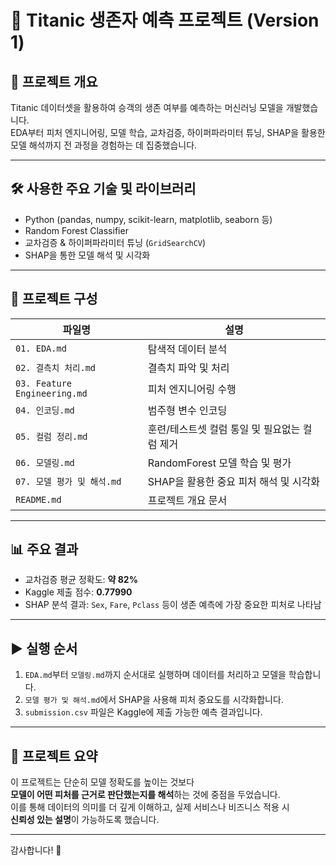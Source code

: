 # 🚢 Titanic 생존자 예측 프로젝트 (Version 1)

## 📌 프로젝트 개요
Titanic 데이터셋을 활용하여 승객의 생존 여부를 예측하는 머신러닝 모델을 개발했습니다.  
EDA부터 피처 엔지니어링, 모델 학습, 교차검증, 하이퍼파라미터 튜닝, SHAP을 활용한 모델 해석까지 전 과정을 경험하는 데 집중했습니다.

---

## 🛠 사용한 주요 기술 및 라이브러리
- Python (pandas, numpy, scikit-learn, matplotlib, seaborn 등)
- Random Forest Classifier
- 교차검증 & 하이퍼파라미터 튜닝 (`GridSearchCV`)
- SHAP을 통한 모델 해석 및 시각화

---

## 📂 프로젝트 구성

| 파일명 | 설명 |
|--------|------|
| `01. EDA.md` | 탐색적 데이터 분석 |
| `02. 결측치 처리.md` | 결측치 파악 및 처리 |
| `03. Feature Engineering.md` | 피처 엔지니어링 수행 |
| `04. 인코딩.md` | 범주형 변수 인코딩 |
| `05. 컬럼 정리.md` | 훈련/테스트셋 컬럼 통일 및 필요없는 컬럼 제거 |
| `06. 모델링.md` | RandomForest 모델 학습 및 평가 |
| `07. 모델 평가 및 해석.md` | SHAP을 활용한 중요 피처 해석 및 시각화 |
| `README.md` | 프로젝트 개요 문서 |

---

## 📊 주요 결과
- 교차검증 평균 정확도: **약 82%**
- Kaggle 제출 점수: **0.77990**
- SHAP 분석 결과: `Sex`, `Fare`, `Pclass` 등이 생존 예측에 가장 중요한 피처로 나타남

---

## ▶ 실행 순서
1. `EDA.md`부터 `모델링.md`까지 순서대로 실행하며 데이터를 처리하고 모델을 학습합니다.
2. `모델 평가 및 해석.md`에서 SHAP을 사용해 피처 중요도를 시각화합니다.
3. `submission.csv` 파일은 Kaggle에 제출 가능한 예측 결과입니다.

---

## 💬 프로젝트 요약
이 프로젝트는 단순히 모델 정확도를 높이는 것보다  
**모델이 어떤 피처를 근거로 판단했는지를 해석**하는 것에 중점을 두었습니다.  
이를 통해 데이터의 의미를 더 깊게 이해하고, 실제 서비스나 비즈니스 적용 시  
**신뢰성 있는 설명**이 가능하도록 했습니다.

---

감사합니다! 🙌
